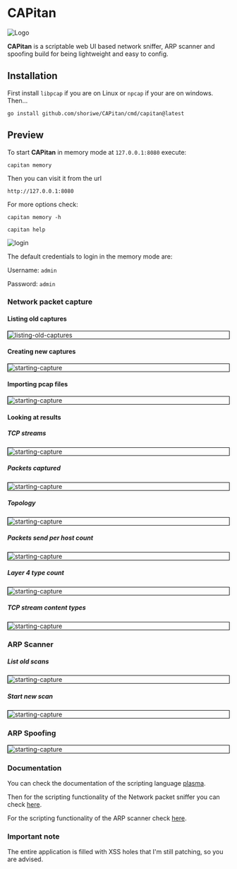 # CAPitan

<img src="internal/web/static/images/logo_transparent_background.png" alt="Logo"  />

**CAPitan** is a scriptable web UI based network sniffer, ARP scanner and spoofing build for being lightweight and easy
to config.

## Installation

First install `libpcap` if you are on Linux or `npcap` if your are on windows. Then...

```shell
go install github.com/shoriwe/CAPitan/cmd/capitan@latest
```

## Preview

To start **CAPitan** in memory mode at `127.0.0.1:8080` execute:

```shell
capitan memory
```

Then you can visit it from the url

```
http://127.0.0.1:8080
```

For more options check:

```shell
capitan memory -h
```

```shell
capitan help
```

![login](docs/images/login.png)

The default credentials to login in the memory mode are:

Username: `admin`

Password: `admin`

### Network packet capture

#### Listing old captures

<div style="border: 1px solid black;">
    <img src="docs/images/listing-old-captures.png" alt="listing-old-captures"/>
</div>

#### Creating new captures

<div style="border: 1px solid black;">
    <img src="docs/images/capture-setup.png" alt="starting-capture"  />
</div>

#### Importing pcap files

<div style="border: 1px solid black;">
    <img src="docs/images/import-capture.png" alt="starting-capture"  />
</div>

#### Looking at results

##### TCP streams

<div style="border: 1px solid black;">
    <img src="docs/images/tcp-streams-results.png" alt="starting-capture"  />
</div>

##### Packets captured

<div style="border: 1px solid black;">
    <img src="docs/images/packets-results.png" alt="starting-capture"  />
</div>

##### Topology

<div style="border: 1px solid black;">
    <img src="docs/images/network-topology.png" alt="starting-capture"  />
</div>

##### Packets send per host count

<div style="border: 1px solid black;">
    <img src="docs/images/packets-send-per-host.png" alt="starting-capture"  />
</div>

##### Layer 4 type count

<div style="border: 1px solid black;">
    <img src="docs/images/layer-4-count.png" alt="starting-capture"  />
</div>

##### TCP stream content types

<div style="border: 1px solid black;">
    <img src="docs/images/tcp-stream-type-count.png" alt="starting-capture"  />
</div>

### ARP Scanner

##### List old scans

<div style="border: 1px solid black;">
    <img src="docs/images/arp-scan.png" alt="starting-capture"  />
</div>

##### Start new scan

<div style="border: 1px solid black;">
    <img src="docs/images/arp-scan-results.png" alt="starting-capture"  />
</div>

### ARP Spoofing

<div style="border: 1px solid black;">
    <img src="docs/images/arp-spoof.png" alt="starting-capture"  />
</div>

### Documentation

You can check the documentation of the scripting language [plasma](https://shoriwe.github.io/documentation/docs.html).

Then for the scripting functionality of the Network packet sniffer you can check [here](https://github.com/shoriwe/CAPitan/wiki/Sniffer-scripting).

For the scripting functionality of the ARP scanner check [here](https://github.com/shoriwe/CAPitan/wiki/ARP-scanner-scripting).

### Important note

The entire application is filled with XSS holes that I'm still patching, so you are advised.
